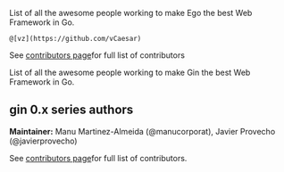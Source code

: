 List of all the awesome people working to make Ego the best Web Framework in Go.

    @[vz](https://github.com/vCaesar)

See [contributors page](https://github.com/go-ego/ego/graphs/contributors)for full list of contributors
    

List of all the awesome people working to make Gin the best Web Framework in Go.

## gin 0.x series authors

**Maintainer:** Manu Martinez-Almeida (@manucorporat), Javier Provecho (@javierprovecho)

See [contributors page](https://github.com/gin-gonic/gin/graphs/contributors)for full list of contributors.


